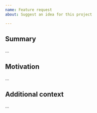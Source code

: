 ```yaml
---
name: Feature request
about: Suggest an idea for this project

---
```


## Summary

...

## Motivation

...

## Additional context

...